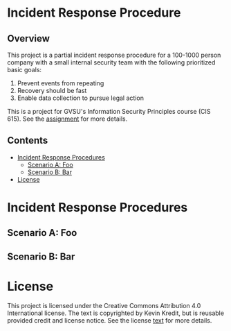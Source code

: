 
# Incident Response Procedure <!-- omit in toc -->

## Overview <!-- omit in toc -->

This project is a partial incident response procedure for a 100-1000 person company with a small
internal security team with the following prioritized basic goals:

1. Prevent events from repeating
2. Recovery should be fast
3. Enable data collection to pursue legal action

This is a project for GVSU's Information Security Principles course (CIS 615). See the
[assignment](Assignment.md) for more details.

## Contents <!-- omit in toc -->

- [Incident Response Procedures](#incident-response-procedures)
  - [Scenario A: Foo](#scenario-a-foo)
  - [Scenario B: Bar](#scenario-b-bar)
- [License](#license)

# Incident Response Procedures

## Scenario A: Foo

## Scenario B: Bar

# License

This project is licensed under the Creative Commons Attribution 4.0 International license. The text
is copyrighted by Kevin Kredit, but is reusable provided credit and license notice. See the license
[text](LICENSE) for more details.
